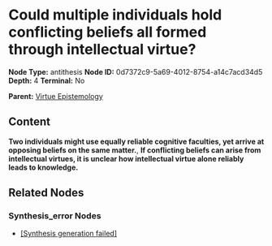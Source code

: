 # Could multiple individuals hold conflicting beliefs all formed through intellectual virtue?

**Node Type:** antithesis
**Node ID:** 0d7372c9-5a69-4012-8754-a14c7acd34d5
**Depth:** 4
**Terminal:** No

**Parent:** [Virtue Epistemology](virtue-epistemology-synthesis-a30e9a18-afdd-4381-b1e8-a387a988714e.md)

## Content

**Two individuals might use equally reliable cognitive faculties, yet arrive at opposing beliefs on the same matter.**, **If conflicting beliefs can arise from intellectual virtues, it is unclear how intellectual virtue alone reliably leads to knowledge.**

## Related Nodes

### Synthesis_error Nodes

- [[Synthesis generation failed]](synthesis-generation-failed-synthesis-error-595e1390-7f70-485f-a0c1-9d0407a9baac.md)
